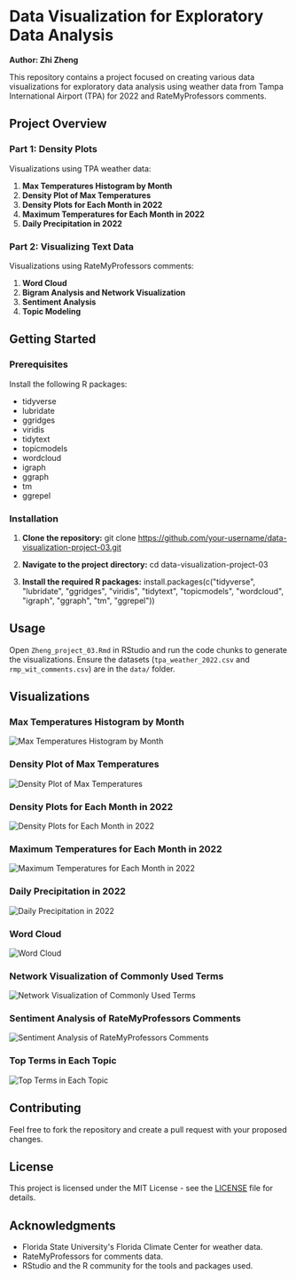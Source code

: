 # Data Visualization for Exploratory Data Analysis

**Author: Zhi Zheng**

This repository contains a project focused on creating various data visualizations for exploratory data analysis using weather data from Tampa International Airport (TPA) for 2022 and RateMyProfessors comments.

## Project Overview

### Part 1: Density Plots
Visualizations using TPA weather data:
1. **Max Temperatures Histogram by Month**
2. **Density Plot of Max Temperatures**
3. **Density Plots for Each Month in 2022**
4. **Maximum Temperatures for Each Month in 2022**
5. **Daily Precipitation in 2022**

### Part 2: Visualizing Text Data
Visualizations using RateMyProfessors comments:
1. **Word Cloud**
2. **Bigram Analysis and Network Visualization**
3. **Sentiment Analysis**
4. **Topic Modeling**

## Getting Started

### Prerequisites
Install the following R packages:
- tidyverse
- lubridate
- ggridges
- viridis
- tidytext
- topicmodels
- wordcloud
- igraph
- ggraph
- tm
- ggrepel

### Installation
1. **Clone the repository:**
   git clone https://github.com/your-username/data-visualization-project-03.git
   
2. **Navigate to the project directory:**
   cd data-visualization-project-03

3. **Install the required R packages:**
   install.packages(c("tidyverse", "lubridate", "ggridges", "viridis", "tidytext", "topicmodels", "wordcloud", "igraph", "ggraph", "tm", "ggrepel"))


## Usage
Open `Zheng_project_03.Rmd` in RStudio and run the code chunks to generate the visualizations. Ensure the datasets (`tpa_weather_2022.csv` and `rmp_wit_comments.csv`) are in the `data/` folder.

## Visualizations

### Max Temperatures Histogram by Month
![Max Temperatures Histogram by Month](path/to/histogram_plot.png)

### Density Plot of Max Temperatures
![Density Plot of Max Temperatures](path/to/density_plot.png)

### Density Plots for Each Month in 2022
![Density Plots for Each Month in 2022](path/to/density_facet_plot.png)

### Maximum Temperatures for Each Month in 2022
![Maximum Temperatures for Each Month in 2022](path/to/ridges_plot.png)

### Daily Precipitation in 2022
![Daily Precipitation in 2022](path/to/precipitation_point_plot.png)

### Word Cloud
![Word Cloud](path/to/word_cloud.png)

### Network Visualization of Commonly Used Terms
![Network Visualization of Commonly Used Terms](path/to/network_plot.png)

### Sentiment Analysis of RateMyProfessors Comments
![Sentiment Analysis of RateMyProfessors Comments](path/to/sentiment_analysis_plot.png)

### Top Terms in Each Topic
![Top Terms in Each Topic](path/to/topic_modeling_plot.png)

## Contributing
Feel free to fork the repository and create a pull request with your proposed changes.

## License
This project is licensed under the MIT License - see the [LICENSE](LICENSE.md) file for details.

## Acknowledgments
- Florida State University's Florida Climate Center for weather data.
- RateMyProfessors for comments data.
- RStudio and the R community for the tools and packages used.


